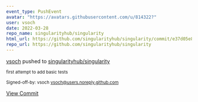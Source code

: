 ```yaml
---
event_type: PushEvent
avatar: "https://avatars.githubusercontent.com/u/814322?"
user: vsoch
date: 2022-03-28
repo_name: singularityhub/singularity
html_url: https://github.com/singularityhub/singularity/commit/e37d05e8dd2d63e33b145397b7e2d15018e08d95
repo_url: https://github.com/singularityhub/singularity
---
```


<a href='https://github.com/vsoch' target='_blank'>vsoch</a> pushed to <a href='https://github.com/singularityhub/singularity' target='_blank'>singularityhub/singularity</a>

<small>first attempt to add basic tests

Signed-off-by: vsoch <vsoch@users.noreply.github.com></small>

<a href='https://github.com/singularityhub/singularity/commit/e37d05e8dd2d63e33b145397b7e2d15018e08d95' target='_blank'>View Commit</a>